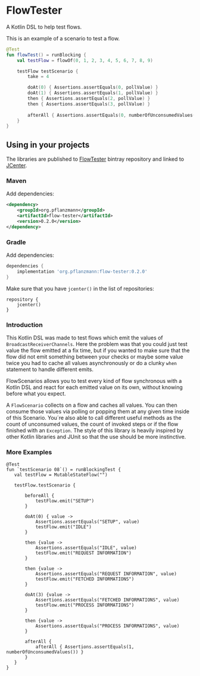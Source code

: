 # FlowTester

A Kotlin DSL to help test flows.

This is an example of a scenario to test a flow.
```kotlin
@Test
fun flowTest() = runBlocking {
    val testFlow = flowOf(0, 1, 2, 3, 4, 5, 6, 7, 8, 9)

    testFlow testScenario {
        take = 4

        doAt(0) { Assertions.assertEquals(0, pollValue) }
        doAt(1) { Assertions.assertEquals(1, pollValue) }
        then { Assertions.assertEquals(2, pollValue) }
        then { Assertions.assertEquals(3, pollValue) }
    
        afterAll { Assertions.assertEquals(0, numberOfUnconsumedValues()) }
    }
}
```

## Using in your projects

The libraries are published to [FlowTester](https://bintray.com/beta/#/pflanzmann/flow-tester/FlowTester) bintray repository and
linked to [JCenter](https://bintray.com/bintray/jcenter?filterByPkgName=kotlinx.coroutines).

### Maven

Add dependencies:

```xml
<dependency>
    <groupId>org.pflanzmann</groupId>
    <artifactId>flow-tester</artifactId>
    <version>0.2.0</version>
</dependency>
```

### Gradle

Add dependencies:

```groovy
dependencies {
    implementation 'org.pflanzmann:flow-tester:0.2.0'
}
```

Make sure that you have `jcenter()` in the list of repositories:
```
repository {
    jcenter()
}
```

### Introduction
This Kotlin DSL was made to test flows which emit the values of `BroadcastReceiverChannels`. Here the problem was that you could just test value the 
flow emitted at a fix time, but if you wanted to make sure that the flow did not emit something between your checks or maybe some value twice 
you had to cache all values asynchronously or do a clunky `when` statement to handle different emits.

FlowScenarios allows you to test every kind of flow synchronous with a Kotlin DSL and react for each emitted value on its own, without knowing
before what you expect. 

A `FlowScenario` collects on a flow and caches all values. You can then consume those values via polling or popping them at any given time
inside of this Scenario. You´re also able to call different useful methods as the count of unconsumed values, the count of invoked steps or 
if the flow finished with an `Exception`. The style of this library is heavily inspired by other Kotlin libraries and JUnit so that the use 
should be more instinctive. 

### More Examples

```
@Test
fun `testScenario 08`() = runBlockingTest {
   val testFlow = MutableStateFlow("")

   testFlow.testScenario {

       beforeAll {
           testFlow.emit("SETUP")
       }

       doAt(0) { value ->
           Assertions.assertEquals("SETUP", value)
           testFlow.emit("IDLE")
       }

       then {value ->
           Assertions.assertEquals("IDLE", value)
           testFlow.emit("REQUEST INFORMATION")
       }

       then {value ->
           Assertions.assertEquals("REQUEST INFORMATION", value)
           testFlow.emit("FETCHED INFORMATIONS")
       }

       doAt(3) {value ->
           Assertions.assertEquals("FETCHED INFORMATIONS", value)
           testFlow.emit("PROCESS INFORMATIONS")
       }

       then {value ->
           Assertions.assertEquals("PROCESS INFORMATIONS", value)
       }

       afterAll {
           afterAll { Assertions.assertEquals(1, numberOfUnconsumedValues()) }
       }
   }
}
```